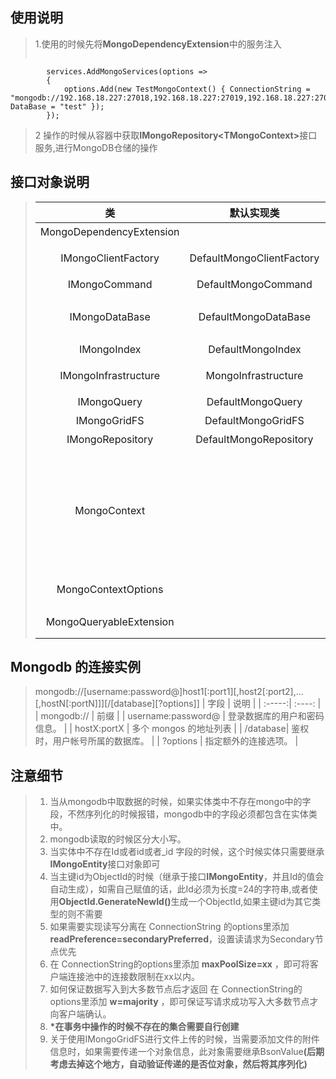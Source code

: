 ﻿## 使用说明
>1.使用的时候先将<b>MongoDependencyExtension</b>中的服务注入
>```c#
            services.AddMongoServices(options =>
            {
                options.Add(new TestMongoContext() { ConnectionString = "mongodb://192.168.18.227:27018,192.168.18.227:27019,192.168.18.227:27020", DataBase = "test" });
            });
>2 操作的时候从容器中获取<b>IMongoRepository\<TMongoContext></b>接口服务,进行MongoDB仓储的操作
## 接口对象说明
>| 类 | 默认实现类 | 注释 |
>| :-----:| :----: | :----: |
>| MongoDependencyExtension |  | 依赖注入扩展 |
>| IMongoClientFactory | DefaultMongoClientFactory | <b>IMongoClient</b>工厂获取 |
>| IMongoCommand | DefaultMongoCommand | 数据的增删改接口 |
>| IMongoDataBase | DefaultMongoDataBase | 操作MongoDataBase接口 |
>| IMongoIndex | DefaultMongoIndex | 操作集合的索引 |
>| IMongoInfrastructure | MongoInfrastructure| 数据的基础设施接口 |
>| IMongoQuery | DefaultMongoQuery | 数据的查询接口 |
>| IMongoGridFS | DefaultMongoGridFS | GridFS文件操作 |
>| IMongoRepository | DefaultMongoRepository | mongo仓储的入口 |
>| MongoContext |  | mongo的上下文,每个Mongo上下文类需要继承此对象用来配置连接等参数，多租户模式只需要配置多个<b>MongoContext</b>子类 |
>| MongoContextOptions |  | 在每次上下文的请求中，存储的数据 |
>| MongoQueryableExtension |  | IMongoQueryable的扩展 |


## Mongodb 的连接实例
>mongodb://[username:password@]host1[:port1][,host2[:port2],...[,hostN[:portN]]][/[database][?options]]
>| 字段 | 说明 |
>| :-----:| :----: |
>| mongodb:// | 前缀 |
>| username:password@ |  登录数据库的用户和密码信息。 |
>| hostX:portX | 多个 mongos 的地址列表 |
>| /database| 鉴权时，用户帐号所属的数据库。 |
>| ?options | 指定额外的连接选项。 |
## 注意细节
>1.  当从mongodb中取数据的时候，如果实体类中不存在mongo中的字段，不然序列化的时候报错，mongodb中的字段必须都包含在实体类中。
>2.   mongodb读取的时候区分大小写。
>3.   当实体中不存在Id或者id或者_id 字段的时候，这个时候实体只需要继承<b>IMongoEntity</b>接口对象即可
>4. 当主键id为ObjectId的时候（继承于接口<b>IMongoEntity</b>，并且Id的值会自动生成），如需自己赋值的话，此Id必须为长度=24的字符串,或者使用<b>ObjectId.GenerateNewId()</b>生成一个ObjectId,如果主键id为其它类型的则不需要
>5. 如果需要实现读写分离在 ConnectionString 的options里添加<b>readPreference=secondaryPreferred</b>，设置读请求为Secondary节点优先
>6. 在 ConnectionString的options里添加 <b>maxPoolSize=xx</b> ，即可将客户端连接池中的连接数限制在xx以内。
>7. 如何保证数据写入到大多数节点后才返回
在 ConnectionString的options里添加 <b>w=majority</b> ，即可保证写请求成功写入大多数节点才向客户端确认。
>8. <b>*在事务中操作的时候不存在的集合需要自行创建</b>
>9. 关于使用IMongoGridFS进行文件上传的时候，当需要添加文件的附件信息时，如果需要传递一个对象信息，此对象需要继承BsonValue<b>(后期考虑去掉这个地方，自动验证传递的是否位对象，然后将其序列化)</b>